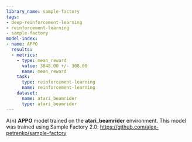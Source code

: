 ```yaml
---
library_name: sample-factory
tags:
- deep-reinforcement-learning
- reinforcement-learning
- sample-factory
model-index:
- name: APPO
  results:
  - metrics:
    - type: mean_reward
      value: 3848.00 +/- 308.00
      name: mean_reward
    task:
      type: reinforcement-learning
      name: reinforcement-learning
    dataset:
      name: atari_beamrider
      type: atari_beamrider
---
```


A(n) **APPO** model trained on the **atari_beamrider** environment.
This model was trained using Sample Factory 2.0: https://github.com/alex-petrenko/sample-factory
    